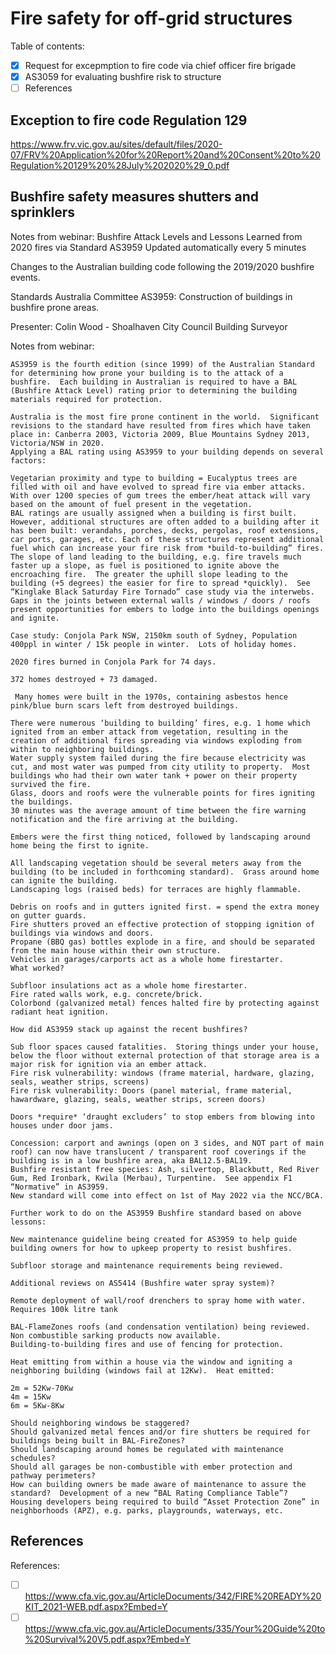 # Fire safety for off-grid structures

Table of contents:
 - [x] Request for excepmption to fire code via chief officer fire brigade
 - [x] AS3059 for evaluating bushfire risk to structure
 - [ ] References  

## Exception to fire code Regulation 129
https://www.frv.vic.gov.au/sites/default/files/2020-07/FRV%20Application%20for%20Report%20and%20Consent%20to%20Regulation%20129%20%28July%202020%29_0.pdf


## Bushfire safety measures shutters and sprinklers
Notes from webinar: Bushfire Attack Levels and Lessons Learned from 2020 fires via Standard AS3959
Updated automatically every 5 minutes

Changes to the Australian building code following the 2019/2020 bushfire events.

Standards Australia Committee AS3959: Construction of buildings in bushfire prone areas.

Presenter: Colin Wood - Shoalhaven City Council Building Surveyor

Notes from webinar:

    AS3959 is the fourth edition (since 1999) of the Australian Standard for determining how prone your building is to the attack of a bushfire.  Each building in Australian is required to have a BAL (Bushfire Attack Level) rating prior to determining the building materials required for protection.

    Australia is the most fire prone continent in the world.  Significant revisions to the standard have resulted from fires which have taken place in: Canberra 2003, Victoria 2009, Blue Mountains Sydney 2013, Victoria/NSW in 2020.
    Applying a BAL rating using AS3959 to your building depends on several factors:

    Vegetarian proximity and type to building = Eucalyptus trees are filled with oil and have evolved to spread fire via ember attacks.  With over 1200 species of gum trees the ember/heat attack will vary based on the amount of fuel present in the vegetation.
    BAL ratings are usually assigned when a building is first built.  However, additional structures are often added to a building after it has been built: verandahs, porches, decks, pergolas, roof extensions, car ports, garages, etc. Each of these structures represent additional fuel which can increase your fire risk from *build-to-building” fires.
    The slope of land leading to the building, e.g. fire travels much faster up a slope, as fuel is positioned to ignite above the encroaching fire.  The greater the uphill slope leading to the building (+5 degrees) the easier for fire to spread *quickly).  See “Kinglake Black Saturday Fire Tornado” case study via the interwebs.
    Gaps in the joints between external walls / windows / doors / roofs present opportunities for embers to lodge into the buildings openings and ignite.

    Case study: Conjola Park NSW, 2150km south of Sydney, Population 400ppl in winter / 15k people in winter.  Lots of holiday homes.

    2020 fires burned in Conjola Park for 74 days.

    372 homes destroyed + 73 damaged.

     Many homes were built in the 1970s, containing asbestos hence pink/blue burn scars left from destroyed buildings.

    There were numerous ‘building to building’ fires, e.g. 1 home which ignited from an ember attack from vegetation, resulting in the creation of additional fires spreading via windows exploding from within to neighboring buildings.
    Water supply system failed during the fire because electricity was cut, and most water was pumped from city utility to property.  Most buildings who had their own water tank + power on their property survived the fire.
    Glass, doors and roofs were the vulnerable points for fires igniting the buildings.
    30 minutes was the average amount of time between the fire warning notification and the fire arriving at the building.

    Embers were the first thing noticed, followed by landscaping around home being the first to ignite.

    All landscaping vegetation should be several meters away from the building (to be included in forthcoming standard).  Grass around home can ignite the building.
    Landscaping logs (raised beds) for terraces are highly flammable.

    Debris on roofs and in gutters ignited first. = spend the extra money on gutter guards.
    Fire shutters proved an effective protection of stopping ignition of buildings via windows and doors.
    Propane (BBQ gas) bottles explode in a fire, and should be separated from the main house within their own structure.
    Vehicles in garages/carports act as a whole home firestarter.
    What worked?

    Subfloor insulations act as a whole home firestarter.
    Fire rated walls work, e.g. concrete/brick.
    Colorbond (galvanized metal) fences halted fire by protecting against radiant heat ignition.

    How did AS3959 stack up against the recent bushfires?

    Sub floor spaces caused fatalities.  Storing things under your house, below the floor without external protection of that storage area is a major risk for ignition via an ember attack.
    Fire risk vulnerability: windows (frame material, hardware, glazing, seals, weather strips, screens)
    Fire risk vulnerability: Doors (panel material, frame material, hawardware, glazing, seals, weather strips, screen doors)

    Doors *require* ‘draught excluders’ to stop embers from blowing into houses under door jams.

    Concession: carport and awnings (open on 3 sides, and NOT part of main roof) can now have translucent / transparent roof coverings if the building is in a low bushfire area, aka BAL12.5-BAL19.
    Bushfire resistant free species: Ash, silvertop, Blackbutt, Red River Gum, Red Ironbark, Kwila (Merbau), Turpentine.  See appendix F1 “Normative” in AS3959.
    New standard will come into effect on 1st of May 2022 via the NCC/BCA.

    Further work to do on the AS3959 Bushfire standard based on above lessons:

    New maintenance guideline being created for AS3959 to help guide building owners for how to upkeep property to resist bushfires.

    Subfloor storage and maintenance requirements being reviewed.

    Additional reviews on AS5414 (Bushfire water spray system)?

    Remote deployment of wall/roof drenchers to spray home with water.
    Requires 100k litre tank

    BAL-FlameZones roofs (and condensation ventilation) being reviewed.
    Non combustible sarking products now available.
    Building-to-building fires and use of fencing for protection.

    Heat emitting from within a house via the window and igniting a neighboring building (windows fail at 12Kw).  Heat emitted:

    2m = 52Kw-70Kw
    4m = 15Kw
    6m = 5Kw-8Kw

    Should neighboring windows be staggered?
    Should galvanized metal fences and/or fire shutters be required for buildings being built in BAL-FireZones?
    Should landscaping around homes be regulated with maintenance schedules?
    Should all garages be non-combustible with ember protection and pathway perimeters?
    How can building owners be made aware of maintenance to assure the standard?  Development of a new “BAL Rating Compliance Table”?
    Housing developers being required to build “Asset Protection Zone” in neighborhoods (APZ), e.g. parks, playgrounds, waterways, etc.

## References

References:
 - [ ] https://www.cfa.vic.gov.au/ArticleDocuments/342/FIRE%20READY%20KIT_2021-WEB.pdf.aspx?Embed=Y
 - [ ] https://www.cfa.vic.gov.au/ArticleDocuments/335/Your%20Guide%20to%20Survival%20V5.pdf.aspx?Embed=Y
